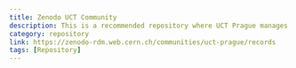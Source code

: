 ```yaml
---
title: Zenodo UCT Community
description: This is a recommended repository where UCT Prague manages the institutional community.
category: repository
link: https://zenodo-rdm.web.cern.ch/communities/uct-prague/records
tags: [Repository]
---
```

